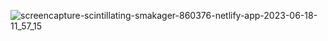 ![screencapture-scintillating-smakager-860376-netlify-app-2023-06-18-11_57_15](https://github.com/madeehawaqas04/FigmatoCSS-StaticSite/screencapture-designagency-static-netlify-app-2024-12-10-12_05_33.png)
